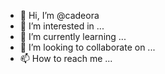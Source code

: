 - 👋 Hi, I’m @cadeora
- 👀 I’m interested in ...
- 🌱 I’m currently learning ...
- 💞️ I’m looking to collaborate on ...
- 📫 How to reach me ...

<!---
cadeora/cadeora is a ✨ special ✨ repository because its `README.md` (this file) appears on your GitHub profile.
You can click the Preview link to take a look at your changes.
--->
